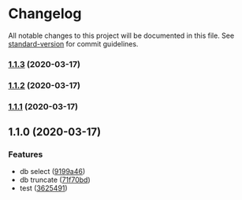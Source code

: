 # Changelog

All notable changes to this project will be documented in this file. See [standard-version](https://github.com/conventional-changelog/standard-version) for commit guidelines.

### [1.1.3](https://github.com/lpxxn/postgress_tools/compare/v1.1.2...v1.1.3) (2020-03-17)

### [1.1.2](https://github.com/lpxxn/postgress_tools/compare/v1.1.1...v1.1.2) (2020-03-17)

### [1.1.1](https://github.com/lpxxn/postgress_tools/compare/v1.1.0...v1.1.1) (2020-03-17)

## 1.1.0 (2020-03-17)


### Features

* db select ([9199a46](https://github.com/lpxxn/postgress_tools/commit/9199a46fa1ca8aeb0b4d80a31158dd4377be2345))
* db truncate ([71f70bd](https://github.com/lpxxn/postgress_tools/commit/71f70bd2bfe814ceba2b45b837f3aa6f32563102))
* test ([3625491](https://github.com/lpxxn/postgress_tools/commit/36254912aec4d4b833662edc01699069984c32f3))
